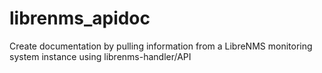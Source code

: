 # librenms_apidoc
Create documentation by pulling information from a LibreNMS monitoring system instance using librenms-handler/API
